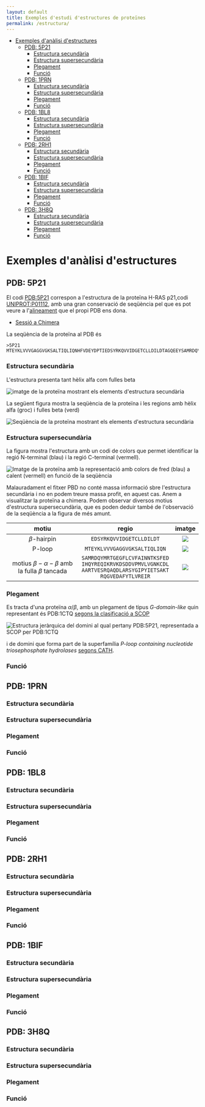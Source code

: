 ```yaml
---
layout: default
title: Exemples d'estudi d'estructures de proteïnes
permalink: /estructura/
---
```



- [Exemples d'anàlisi d'estructures](#exemples-danàlisi-destructures)
  - [PDB: 5P21](#pdb-5p21)
    - [Estructura secundària](#estructura-secundària)
    - [Estructura supersecundària](#estructura-supersecundària)
    - [Plegament](#plegament)
    - [Funció](#funció)
  - [PDB: 1PRN](#pdb-1prn)
    - [Estructura secundària](#estructura-secundària-1)
    - [Estructura supersecundària](#estructura-supersecundària-1)
    - [Plegament](#plegament-1)
    - [Funció](#funció-1)
  - [PDB: 1BL8](#pdb-1bl8)
    - [Estructura secundària](#estructura-secundària-2)
    - [Estructura supersecundària](#estructura-supersecundària-2)
    - [Plegament](#plegament-2)
    - [Funció](#funció-2)
  - [PDB: 2RH1](#pdb-2rh1)
    - [Estructura secundària](#estructura-secundària-3)
    - [Estructura supersecundària](#estructura-supersecundària-3)
    - [Plegament](#plegament-3)
    - [Funció](#funció-3)
  - [PDB: 1BIF](#pdb-1bif)
    - [Estructura secundària](#estructura-secundària-4)
    - [Estructura supersecundària](#estructura-supersecundària-4)
    - [Plegament](#plegament-4)
    - [Funció](#funció-4)
  - [PDB: 3H8Q](#pdb-3h8q)
    - [Estructura secundària](#estructura-secundària-5)
    - [Estructura supersecundària](#estructura-supersecundària-5)
    - [Plegament](#plegament-5)
    - [Funció](#funció-5)


# Exemples d'anàlisi d'estructures
 
## PDB: 5P21

 El codi [PDB:5P21](https://www.rcsb.org/structure/5p21) correspon a l'estructura de la proteïna H-RAS p21,codi [UNIPROT:P01112](https://www.uniprot.org/uniprot/P01112), amb una gran conservació de seqüència pel que es pot veure a l'[alineament](https://www.rcsb.org/uniprot/P01112) que el propi PDB ens dona.

 * [Sessió a Chimera](../code/5p21.py)


La seqüència de la proteïna al PDB és

```fasta
>5P21
MTEYKLVVVGAGGVGKSALTIQLIQNHFVDEYDPTIEDSYRKQVVIDGETCLLDILDTAGQEEYSAMRDQYMRTGEGFLCVFAINNTKSFEDIHQYREQIKRVKDSDDVPMVLVGNKCDLAARTVESRQAQDLARSYGIPYIETSAKTRQGVEDAFYTLVREIRQH
```

### Estructura secundària 

L'estructura presenta tant hèlix alfa com fulles beta

![imatge de la proteïna mostrant els elements d'estructura secundària](../figures/5p21_2nd.png)

La següent figura mostra la seqüència de la proteïna i les regions amb hèlix alfa (groc) i fulles beta (verd)

![Seqüència de la proteïna mostrant els elements d'estructura secundària](../figures/5p21_seq.png)

### Estructura supersecundària 

La figura mostra l'estructura amb un codi de colors que permet identificar la regió N-terminal (blau) i la regió C-terminal (vermell). 

![Imatge de la proteïna amb la representació amb colors de fred (blau) a calent (vermell) en funció de la seqüència](../figures/5p21_rainbow.png)

Malauradament el fitxer PBD no conté massa informació sbre l'estructura secundària i no en podem treure massa profit, en aquest cas. Anem a visualitzar la proteïna a chimera. Podem observar diversos motius d'estructura supersecundària, que es poden deduir també de l'observació de la seqüència a la figura de més amunt.

| motiu | regio | imatge |
|:-------:|:-------:|:--------:|
|   $\beta$-hairpin    |   ```EDSYRKQVVIDGETCLLDILDT```    |   ![](../figures/5p21_hairpin.png)     |
|    P-loop   |    ```MTEYKLVVVGAGGVGKSALTIQLIQN```   |    ![](../figures/5p21_ploop.png)       |
|     motius $\beta-\alpha-\beta$ amb la fulla $\beta$ tancada    |    ```SAMRDQYMRTGEGFLCVFAINNTKSFED```<br>```IHQYREQIKRVKDSDDVPMVLVGNKCDL```<br>```AARTVESRQAQDLARSYGIPYIETSAKT```<br>```RQGVEDAFYTLVREIR``` |    ![](../figures/5p21_betaalphabeta.png)       |



### Plegament 

Es tracta d'una proteïna $\alpha/\beta$, amb un plegament de tipus *G-domain-like* quin representant és PDB:1CTQ [segons la clasificació a SCOP](https://scop.mrc-lmb.cam.ac.uk/term/8019404) 

![Estructura jeràrquica del domini al qual pertany PDB:5P21, representada a SCOP per PDB:1CTQ](../figures/1CTQ_SCOP.png)

i de domini que forma part de la superfamília *P-loop containing nucleotide triosephosphate hydrolases* [segons CATH](http://www.cathdb.info/search?q=5p21).

### Funció

## PDB: 1PRN


### Estructura secundària 
### Estructura supersecundària 
### Plegament 
### Funció


## PDB: 1BL8



### Estructura secundària 
### Estructura supersecundària 
### Plegament 
### Funció


## PDB: 2RH1



### Estructura secundària 
### Estructura supersecundària 
### Plegament 
### Funció

## PDB: 1BIF


### Estructura secundària 
### Estructura supersecundària 
### Plegament 
### Funció

## PDB: 3H8Q


### Estructura secundària 
### Estructura supersecundària 
### Plegament 
### Funció
